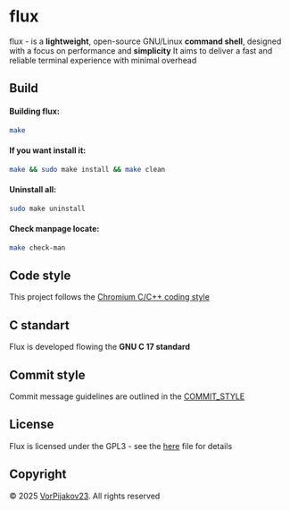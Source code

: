 # flux
flux - is a **lightweight**, open-source GNU/Linux **command shell**, designed with a focus on performance and **simplicity**
It aims to deliver a fast and reliable terminal experience with minimal overhead

## Build
#### Building flux:
```bash
make
```

#### If you want install it:
```bash
make && sudo make install && make clean
```

#### Uninstall all:
```bash
sudo make uninstall
```

#### Check manpage locate:
```bash
make check-man
```

## Code style
This project follows the [Chromium C/C++ coding style](https://chromium.googlesource.com/chromium/src/+/refs/heads/main/styleguide/styleguide.md)

## C standart
Flux is developed flowing the **GNU C 17 standard**

## Commit style
Commit message guidelines are outlined in the [COMMIT_STYLE](COMMIT_STYLE.md)

## License
Flux is licensed under the GPL3 - see the [here](LICENSE) file for details

## Copyright
© 2025 [VorPijakov23](https://github.com/VorPijakov23). All rights reserved
